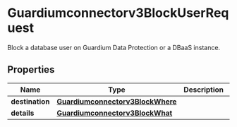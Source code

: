 

# Guardiumconnectorv3BlockUserRequest

Block a database user on Guardium Data Protection or a DBaaS instance.

## Properties

| Name | Type | Description | Notes |
|------------ | ------------- | ------------- | -------------|
|**destination** | [**Guardiumconnectorv3BlockWhere**](Guardiumconnectorv3BlockWhere.md) |  |  [optional] |
|**details** | [**Guardiumconnectorv3BlockWhat**](Guardiumconnectorv3BlockWhat.md) |  |  [optional] |



